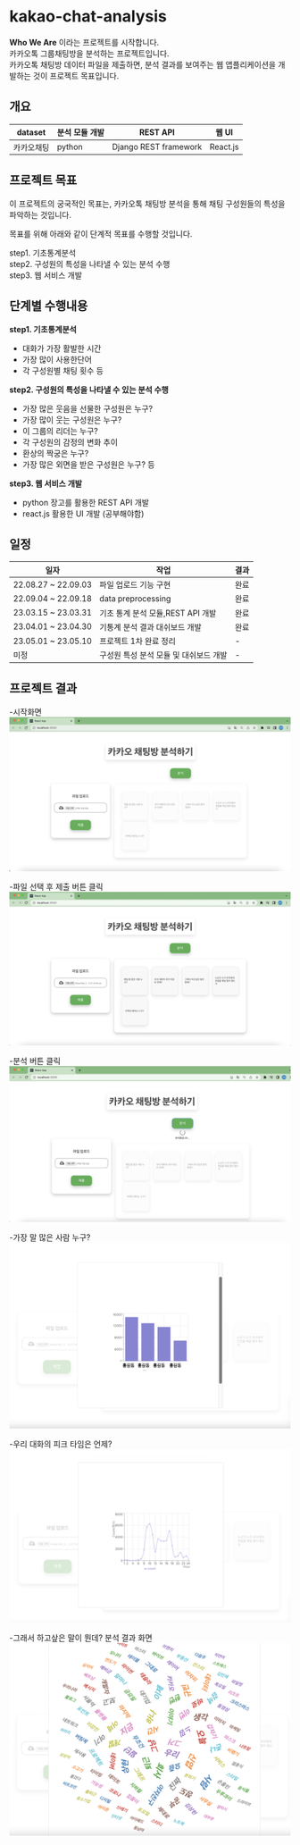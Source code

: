 # kakao-chat-analysis

**Who We Are** 이라는 프로젝트를 시작합니다.<br>
카카오톡 그룹채팅방을 분석하는 프로젝트입니다.<br>
카카오톡 채팅방 데이터 파일을 제출하면, 분석 결과를 보여주는 웹 앱플리케이션을 개발하는 것이 프로젝트 목표입니다.

## 개요


|dataset|분석 모듈 개발|REST API|웹 UI|
|------|---------|------------- |-----|
|카카오채팅|python|Django REST framework|React.js|


## 프로젝트 목표

이 프로젝트의 궁국적인 목표는, 카카오톡 채팅방 분석을 통해 채팅 구성원들의 특성을 파악하는 것입니다.<br>

목표를 위해 아래와 같이 단계적 목표를 수행할 것입니다.

step1. 기초통계분석<br>
step2. 구성원의 특성을 나타낼 수 있는 분석 수행<br>
step3. 웹 서비스 개발

## 단계별 수행내용

**step1. 기초통계분석**
- 대화가 가장 활발한 시간
- 가장 많이 사용한단어
- 각 구성원별 채팅 횟수 등

**step2. 구성원의 특성을 나타낼 수 있는 분석 수행**
- 가장 많은 웃음을 선물한 구성원은 누구?
- 가장 많이 웃는 구성원은 누구?
- 이 그룹의 리더는 누구?
- 각 구성원의 감정의 변화 추이
- 환상의 짝궁은 누구?
- 가장 많은 외면을 받은 구성원은 누구? 등

**step3. 웹 서비스 개발**
- python 장고를 활용한 REST API 개발
- react.js 활용한 UI 개발 (공부해야함)

## 일정
| 일자                  | 작업                               | 결과  |    
|---------------------|-----------------------------------|-----|
| 22.08.27 ~ 22.09.03 |파일 업로드 기능 구현                | 완료  |
| 22.09.04 ~ 22.09.18 | data preprocessing                  | 완료  |
| 23.03.15 ~ 23.03.31 | 기초 통계 분석 모듈,REST API 개발    | 완료  |
| 23.04.01 ~ 23.04.30 | 기통계 분석 결과 대쉬보드 개발       | 완료  |
| 23.05.01 ~ 23.05.10 | 프로젝트 1차 완료 정리               | -   |
| 미정                  | 구성원 특성 분석 모듈 및 대쉬보드 개발 | -   |


## 프로젝트 결과

-시작화면<br>
![초기화면](project_results/images/초기화면.jpeg)

-파일 선택 후 제출 버튼 클릭<br>
![파일선택](project_results/images/파일선택.jpeg)

-분석 버튼 클릭<br>
![분석](project_results/images/분석.jpeg)

-가장 말 많은 사람 누구?<br>
![말많은사람](project_results/images/말많은사람.png)

-우리 대화의 피크 타임은 언제?<br>
![분석](project_results/images/시간대.png)

-그래서 하고샆은 말이 뭔데? 분석 결과 화면<br>
![분석](project_results/images/단어구름.png)